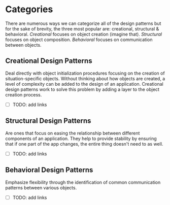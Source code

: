 # Categories

There are numerous ways we can categorize all of the design patterns but for the sake of brevity, the three most popular are: creational, structural & behavioral. _Creational_ focuses on object creation (imagine that). _Structural_ focuses on object composition. _Behavioral_ focuses on communication between objects.

## Creational Design Patterns

Deal directly with object initialization procedures focusing on the creation of situation-specific objects. Without thinking about how objects are created, a level of complexity can be added to the design of an application. Creational design patterns work to solve this problem by adding a layer to the object creation process.

- [ ] TODO: add links

## Structural Design Patterns

Are ones that focus on easing the relationship between different components of an application. They help to provide stability by ensuring that if one part of the app changes, the entire thing doesn't need to as well.

- [ ] TODO: add links

## Behavioral Design Patterns

Emphasize flexibility through the identification of common communication patterns between various objects.

- [ ] TODO: add links